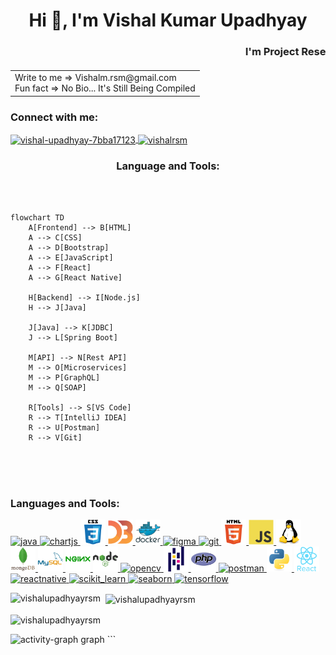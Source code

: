 <h1 align="center">Hi 👋, I'm Vishal Kumar Upadhyay</h1>
<h3 align="center"><marquee>I'm Project Researcher in Indian Institute of Technology Bombay</marquee></h3>
<table>
  <tr>
    <!-- Text Section -->
    <td>
      Write to me => Vishalm.rsm@gmail.com <br/>
      Fun fact => No Bio...  It's Still Being Compiled 
    </td>
  </tr>
</table>

<h3 align="left">Connect with me:</h3>
<p align="left">
<a href="https://linkedin.com/in/vishal-upadhyay-7bba17123" target="blank">
<img align="center" src="https://raw.githubusercontent.com/rahuldkjain/github-profile-readme-generator/master/src/images/icons/Social/linked-in-alt.svg" alt="vishal-upadhyay-7bba17123" height="30" width="40" />
</a>
<a href="https://kaggle.com/vishalrsm" target="blank">
<img align="center" src="https://raw.githubusercontent.com/rahuldkjain/github-profile-readme-generator/master/src/images/icons/Social/kaggle.svg" alt="vishalrsm" height="30" width="40" />
</a>
</p>

<h3 align="center">Language and Tools:</h3><br><br>

```mermaid
flowchart TD
    A[Frontend] --> B[HTML]
    A --> C[CSS]
    A --> D[Bootstrap]
    A --> E[JavaScript]
    A --> F[React]
    A --> G[React Native]

    H[Backend] --> I[Node.js]
    H --> J[Java]

    J[Java] --> K[JDBC]
    J --> L[Spring Boot]

    M[API] --> N[Rest API]
    M --> O[Microservices]
    M --> P[GraphQL]
    M --> Q[SOAP]

    R[Tools] --> S[VS Code]
    R --> T[IntelliJ IDEA]
    R --> U[Postman]
    R --> V[Git]

```

<br><br><br>

<h3 align="left">Languages and Tools:</h3>
<p align="left">
<a href="https://www.java.com/" target="_blank" rel="noreferrer"> 
    <img src="https://cdn.worldvectorlogo.com/logos/java.svg" alt="java" width="40" height="40"/> 
</a> 
<a href="https://www.chartjs.org" target="_blank" rel="noreferrer"> <img src="https://www.chartjs.org/media/logo-title.svg" alt="chartjs" width="40" height="40"/> 
</a>
<a href="https://www.w3schools.com/css/" target="_blank" rel="noreferrer"> <img src="https://raw.githubusercontent.com/devicons/devicon/master/icons/css3/css3-original-wordmark.svg" alt="css3" width="40" height="40"/> </a> <a href="https://d3js.org/" target="_blank" rel="noreferrer"> <img src="https://raw.githubusercontent.com/devicons/devicon/master/icons/d3js/d3js-original.svg" alt="d3js" width="40" height="40"/> </a> <a href="https://www.docker.com/" target="_blank" rel="noreferrer"> <img src="https://raw.githubusercontent.com/devicons/devicon/master/icons/docker/docker-original-wordmark.svg" alt="docker" width="40" height="40"/> </a>
 <a href="https://www.figma.com/" target="_blank" rel="noreferrer"> <img src="https://www.vectorlogo.zone/logos/figma/figma-icon.svg" alt="figma" width="40" height="40"/> 
 </a> 
  <a href="https://git-scm.com/" target="_blank" rel="noreferrer"> <img src="https://www.vectorlogo.zone/logos/git-scm/git-scm-icon.svg" alt="git" width="40" height="40"/> </a> <a href="https://www.w3.org/html/" target="_blank" rel="noreferrer"> <img src="https://raw.githubusercontent.com/devicons/devicon/master/icons/html5/html5-original-wordmark.svg" alt="html5" width="40" height="40"/> </a> <a href="https://developer.mozilla.org/en-US/docs/Web/JavaScript" target="_blank" rel="noreferrer"> <img src="https://raw.githubusercontent.com/devicons/devicon/master/icons/javascript/javascript-original.svg" alt="javascript" width="40" height="40"/> </a> <a href="https://www.linux.org/" target="_blank" rel="noreferrer"> <img src="https://raw.githubusercontent.com/devicons/devicon/master/icons/linux/linux-original.svg" alt="linux" width="40" height="40"/> </a> <a href="https://www.mongodb.com/" target="_blank" rel="noreferrer"> <img src="https://raw.githubusercontent.com/devicons/devicon/master/icons/mongodb/mongodb-original-wordmark.svg" alt="mongodb" width="40" height="40"/> </a> <a href="https://www.mysql.com/" target="_blank" rel="noreferrer"> <img src="https://raw.githubusercontent.com/devicons/devicon/master/icons/mysql/mysql-original-wordmark.svg" alt="mysql" width="40" height="40"/> </a> <a href="https://www.nginx.com" target="_blank" rel="noreferrer"> <img src="https://raw.githubusercontent.com/devicons/devicon/master/icons/nginx/nginx-original.svg" alt="nginx" width="40" height="40"/> </a> <a href="https://nodejs.org" target="_blank" rel="noreferrer"> <img src="https://raw.githubusercontent.com/devicons/devicon/master/icons/nodejs/nodejs-original-wordmark.svg" alt="nodejs" width="40" height="40"/> </a> <a href="https://opencv.org/" target="_blank" rel="noreferrer"> <img src="https://www.vectorlogo.zone/logos/opencv/opencv-icon.svg" alt="opencv" width="40" height="40"/> </a> <a href="https://pandas.pydata.org/" target="_blank" rel="noreferrer"> <img src="https://raw.githubusercontent.com/devicons/devicon/2ae2a900d2f041da66e950e4d48052658d850630/icons/pandas/pandas-original.svg" alt="pandas" width="40" height="40"/> </a> <a href="https://www.php.net" target="_blank" rel="noreferrer"> <img src="https://raw.githubusercontent.com/devicons/devicon/master/icons/php/php-original.svg" alt="php" width="40" height="40"/> </a> <a href="https://postman.com" target="_blank" rel="noreferrer"> <img src="https://www.vectorlogo.zone/logos/getpostman/getpostman-icon.svg" alt="postman" width="40" height="40"/> </a> <a href="https://www.python.org" target="_blank" rel="noreferrer"> <img src="https://raw.githubusercontent.com/devicons/devicon/master/icons/python/python-original.svg" alt="python" width="40" height="40"/> </a> <a href="https://reactjs.org/" target="_blank" rel="noreferrer"> <img src="https://raw.githubusercontent.com/devicons/devicon/master/icons/react/react-original-wordmark.svg" alt="react" width="40" height="40"/> </a> <a href="https://reactnative.dev/" target="_blank" rel="noreferrer"> <img src="https://reactnative.dev/img/header_logo.svg" alt="reactnative" width="40" height="40"/> </a> <a href="https://scikit-learn.org/" target="_blank" rel="noreferrer"> <img src="https://upload.wikimedia.org/wikipedia/commons/0/05/Scikit_learn_logo_small.svg" alt="scikit_learn" width="40" height="40"/> </a> <a href="https://seaborn.pydata.org/" target="_blank" rel="noreferrer"> <img src="https://seaborn.pydata.org/_images/logo-mark-lightbg.svg" alt="seaborn" width="40" height="40"/> </a> <a href="https://www.tensorflow.org" target="_blank" rel="noreferrer"> <img src="https://www.vectorlogo.zone/logos/tensorflow/tensorflow-icon.svg" alt="tensorflow" width="40" height="40"/> </a> </p>

<p>
<img align="left" src="https://github-readme-stats.vercel.app/api/top-langs?username=vishalupadhyayrsm&show_icons=true&locale=en&layout=compact" alt="vishalupadhyayrsm" />
</p>
<p>&nbsp;
<img align="center" src="https://github-readme-stats.vercel.app/api?username=vishalupadhyayrsm&show_icons=true&locale=en" alt="vishalupadhyayrsm" />
</p>
<p>
<img align="center" src="https://github-readme-streak-stats.herokuapp.com/?user=vishalupadhyayrsm&" alt="vishalupadhyayrsm" />
</p>
<img src="https://github-readme-activity-graph.vercel.app/graph?username=vishalupadhyayrsm&radius=16&theme=react&area=true&order=5" height="300" alt="activity-graph graph"  />
```
